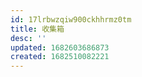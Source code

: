 ```yaml
---
id: 17lrbwzqiw900ckhhrmz0tm
title: 收集箱
desc: ''
updated: 1682603686873
created: 1682510082221
---
```

